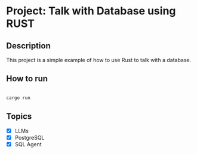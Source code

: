 # Project: Talk with Database using RUST

## Description

This project is a simple example of how to use Rust to talk with a database.

## How to run

```bash

cargo run
```

## Topics

- [x] LLMs
- [x] PostgreSQL
- [x] SQL Agent
